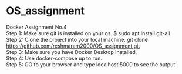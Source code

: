 # OS_assignment
Docker Assignment No.4 <br>
Step 1: Make sure git is installed on your os. $ sudo apt install git-all <br>
Step 2: Clone the project into your local machine. git clone https://github.com/reshmaram2000/OS_assignment.git <br>
Step 3: Make sure you have Docker Desktop installed. <br>
Step 4: Use docker-compose up to run. <br>
Step 5: GO to your browser and type localhost:5000 to see the output.

